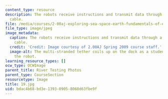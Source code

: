 ```yaml
---
content_type: resource
description: The robots receive instructions and transmit data through a long tether
  cable.
file: /media/courses/2-00aj-exploring-sea-space-earth-fundamentals-of-engineering-design-spring-2009/bdac4b68bd3e139309058068d63fbe9f_19.jpg
file_type: image/jpeg
image_metadata:
  caption: The robots receive instructions and transmit data through a long tether
    cable.
  credit: 'Credit: Image courtesy of 2.00AJ Spring 2009 course staff.'
  image-alt: The multi-stranded tether coils up on the dock as a student hauls in
    the robot.
learning_resource_types: []
ocw_type: OCWImage
parent_title: River Testing Photos
parent_type: CourseSection
resourcetype: Image
title: 19.jpg
uid: bdac4b68-bd3e-1393-0905-8068d63fbe9f
---
```

